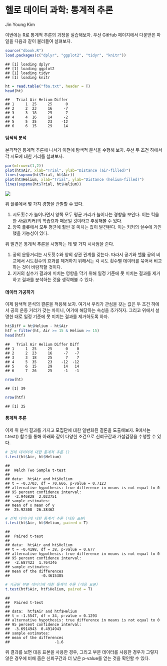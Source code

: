 # 헬로 데이터 과학: 통계적 추론
Jin Young Kim  

이번에는 R로 통계적 추론의 과정을 실습해보자. 우선 GitHub 페이지에서 다운받은 파일을 다음과 같이 불러들여 살펴보자.


```r
source("dbook.R")
load.packages(c("dplyr", "ggplot2", "tidyr", "knitr"))
```

```
## [1] loading dplyr
## [1] loading ggplot2
## [1] loading tidyr
## [1] loading knitr
```

```r
ht = read.table("fba.txt", header = T)
head(ht)
```

```
##   Trial Air Helium Differ
## 1     1  25     25      0
## 2     2  23     16     -7
## 3     3  18     25      7
## 4     4  16     14     -2
## 5     5  35     23    -12
## 6     6  15     29     14
```

#### 탐색적 분석

본격적인 통계적 추론에 나서기 이전에 탐색적 분석을 수행해 보자. 우선 두 조건 하에서 각 시도에 대한 거리를 살펴보자. 


```r
par(mfrow=c(1,2))
plot(ht$Air, xlab="Trial", ylab="Distance (air-filled)") 
lines(supsmu(ht$Trial, ht$Air))                          
plot(ht$Helium, xlab="Trial", ylab="Distance (helium-filled)") 
lines(supsmu(ht$Trial, ht$Helium))                             
```

![](fba_files/figure-html/unnamed-chunk-2-1.png) 

위 플롯에서 몇 가지 경향을 관찰할 수 있다.

1. 시도횟수가 늘어나면서 양쪽 모두 평균 거리가 늘어나는 경향을 보인다. 이는 킥을 한 사람(키커)의 학습효과 때문일 것이라고 추정해볼 수 있다.
1. 양쪽 플롯에서 모두 평균에 훨씬 못 미치는 값이 발견된다. 이는 키커의 실수에 기인했을 가능성이 있다.

위 발견은 통계적 추론을 시행하는 데 몇 가지 시사점을 준다.

1. 공의 운동거리는 시도횟수와 양의 상관 관계를 갖는다. 따라서 공기와 헬륨 공의 비교에서 시도횟수의 효과를 제거하기 위해서는 각 시도 횟수별 데이터를 묶어서 비교하는 것이 바람직할 것이다.
1. 키커의 실수가 결과에 미치는 영향을 막기 위해 일정 기준에 못 미치는 결과를 제거하고 결과를 분석하는 것을 생각해볼 수 있다.

#### 데이터 가공하기

이제 탐색적 분석의 결론을 적용해 보자. 여기서 우리가 관심을 갖는 값은 두 조건 하에서 공의 운동 거리가 갖는 차이니, 여기에 해당하는 속성을 추가하자. 그리고 위에서 설명한 대로 일정 기준에 못 미치는 결과를 제거하도록 하자.


```r
ht$Diff = ht$Helium - ht$Air
htf = filter(ht, Air >= 15 & Helium >= 15)
head(htf)
```

```
##   Trial Air Helium Differ Diff
## 1     1  25     25      0    0
## 2     2  23     16     -7   -7
## 3     3  18     25      7    7
## 4     5  35     23    -12  -12
## 5     6  15     29     14   14
## 6     7  26     25     -1   -1
```

```r
nrow(ht)
```

```
## [1] 39
```

```r
nrow(htf)
```

```
## [1] 35
```

#### 통계적 추론

이제 위 분석 결과를 가지고 모집단에 대한 일반화된 결론을 도출해보자.  R에서는 t.test() 함수를 통해 아래와 같이 다양한 조건으로 신뢰구간과 가설검정을 수행할 수 있다. 


```r
# 전체 데이터에 대한 통계적 추론 ()
t.test(ht$Air, ht$Helium)
```

```
## 
## 	Welch Two Sample t-test
## 
## data:  ht$Air and ht$Helium
## t = -0.3703, df = 70.666, p-value = 0.7123
## alternative hypothesis: true difference in means is not equal to 0
## 95 percent confidence interval:
##  -2.946828  2.023751
## sample estimates:
## mean of x mean of y 
##  25.92308  26.38462
```

```r
# 전체 데이터에 대한 통계적 추론 (대응 표본)
t.test(ht$Air, ht$Helium, paired = T)
```

```
## 
## 	Paired t-test
## 
## data:  ht$Air and ht$Helium
## t = -0.4198, df = 38, p-value = 0.677
## alternative hypothesis: true difference in means is not equal to 0
## 95 percent confidence interval:
##  -2.687423  1.764346
## sample estimates:
## mean of the differences 
##              -0.4615385
```

```r
# 가공된 부분 데이터에 대한 통계적 추론 (대응 표본)
t.test(htf$Air, htf$Helium, paired = T)
```

```
## 
## 	Paired t-test
## 
## data:  htf$Air and htf$Helium
## t = -1.5547, df = 34, p-value = 0.1293
## alternative hypothesis: true difference in means is not equal to 0
## 95 percent confidence interval:
##  -3.6914943  0.4914943
## sample estimates:
## mean of the differences 
##                    -1.6
```

위 결과를 보면 대응 표본을 사용한 경우, 그리고 부분 데이터를 사용한 경우가 그렇지 않은 경우에 비해 좁은 신뢰구간과 더 낮은 p-value를 얻는 것을 확인할 수 있다.
